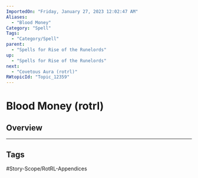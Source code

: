 ```yaml
---
ImportedOn: "Friday, January 27, 2023 12:02:47 AM"
Aliases:
  - "Blood Money"
Category: "Spell"
Tags:
  - "Category/Spell"
parent:
  - "Spells for Rise of the Runelords"
up:
  - "Spells for Rise of the Runelords"
next:
  - "Covetous Aura (rotrl)"
RWtopicId: "Topic_12359"
---
```

# Blood Money (rotrl)
## Overview

---
## Tags
#Story-Scope/RotRL-Appendices

